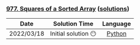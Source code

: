 ### [977. Squares of a Sorted Array](https://leetcode.com/problems/squares-of-a-sorted-array/) ([solutions](https://github.com/pete-debiase/Comprog/blob/main/Solutions/977.%20Squares%20of%20a%20Sorted%20Array/))

|    Date    |   Solution Time    |                                                         Language                                                          |
|:----------:|:------------------:|:-------------------------------------------------------------------------------------------------------------------------:|
| 2022/03/18 | Initial solution 😶 | [Python](https://github.com/pete-debiase/Comprog/blob/main/Solutions/977.%20Squares%20of%20a%20Sorted%20Array/squares.py) |
